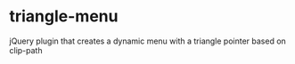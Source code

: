triangle-menu
=============

jQuery plugin that creates a dynamic menu with a triangle pointer based on clip-path
